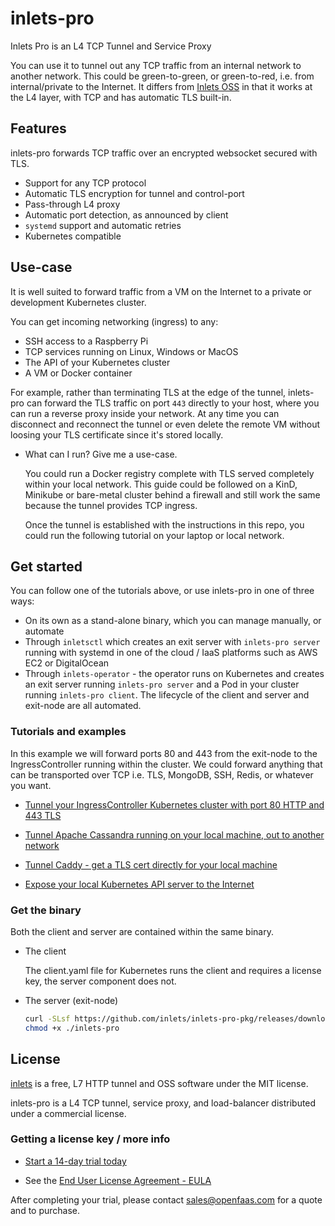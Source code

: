 # inlets-pro

Inlets Pro is an L4 TCP Tunnel and Service Proxy

You can use it to tunnel out any TCP traffic from an internal network to another network. This could be green-to-green, or green-to-red, i.e. from internal/private to the Internet. It differs from [Inlets OSS](https://inlets.dev/) in that it works at the L4 layer, with TCP and has automatic TLS built-in.

## Features

inlets-pro forwards TCP traffic over an encrypted websocket secured with TLS.

* Support for any TCP protocol
* Automatic TLS encryption for tunnel and control-port
* Pass-through L4 proxy
* Automatic port detection, as announced by client
* `systemd` support and automatic retries
* Kubernetes compatible

## Use-case
 
It is well suited to forward traffic from a VM on the Internet to a private or development Kubernetes cluster.

You can get incoming networking (ingress) to any:

* SSH access to a Raspberry Pi
* TCP services running on Linux, Windows or MacOS
* The API of your Kubernetes cluster
* A VM or Docker container

For example, rather than terminating TLS at the edge of the tunnel, inlets-pro can forward the TLS traffic on port `443` directly to your host, where you can run a reverse proxy inside your network. At any time you can disconnect and reconnect the tunnel or even delete the remote VM without loosing your TLS certificate since it's stored locally.

* What can I run? Give me a use-case.

    You could run a Docker registry complete with TLS served completely within your local network. This guide could be followed on a KinD, Minikube or bare-metal cluster behind a firewall and still work the same because the tunnel provides TCP ingress.
    
    Once the tunnel is established with the instructions in this repo, you could run the following tutorial on your laptop or local network.

## Get started

You can follow one of the tutorials above, or use inlets-pro in one of three ways:

* On its own as a stand-alone binary, which you can manage manually, or automate
* Through `inletsctl` which creates an exit server with `inlets-pro server` running with systemd in one of the cloud / IaaS platforms such as AWS EC2 or DigitalOcean
* Through `inlets-operator` - the operator runs on Kubernetes and creates an exit server running `inlets-pro server` and a Pod in your cluster running `inlets-pro client`. The lifecycle of the client and server and exit-node are all automated.

### Tutorials and examples

In this example we will forward ports 80 and 443 from the exit-node to the IngressController running within the cluster. We could forward anything that can be transported over TCP i.e. TLS, MongoDB, SSH, Redis, or whatever you want.

* [Tunnel your IngressController Kubernetes cluster with port 80 HTTP and 443 TLS](docs/ingress-tutorial.md)
* [Tunnel Apache Cassandra running on your local machine, out to another network](docs/cassandra-tutorial.md)
* [Tunnel Caddy - get a TLS cert directly for your local machine](docs/caddy-tutorial.md)

* [Expose your local Kubernetes API server to the Internet](https://gist.github.com/alexellis/368798641182f92721eab9007045cf89)

### Get the binary

Both the client and server are contained within the same binary.

* The client
    
    The client.yaml file for Kubernetes runs the client and requires a license key, the server component does not.

* The server (exit-node)

    ```sh
    curl -SLsf https://github.com/inlets/inlets-pro-pkg/releases/download/0.4.3/inlets-pro > inlets-pro
    chmod +x ./inlets-pro
    ```

## License

[inlets](https://inlets.dev) is a free, L7 HTTP tunnel and OSS software under the MIT license.

inlets-pro is a L4 TCP tunnel, service proxy, and load-balancer distributed under a commercial license.

### Getting a license key / more info

* [Start a 14-day trial today](https://docs.google.com/forms/d/e/1FAIpQLScfNQr1o_Ctu_6vbMoTJ0xwZKZ3Hszu9C-8GJGWw1Fnebzz-g/viewform?usp=sf_link)

* See the [End User License Agreement - EULA](EULA.md)

After completing your trial, please contact [sales@openfaas.com](mailto:sales@openfaas.com) for a quote and to purchase.

